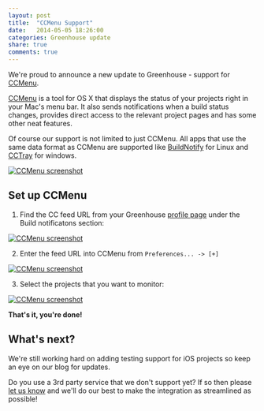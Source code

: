 ```yaml
---
layout: post
title:  "CCMenu Support"
date:   2014-05-05 18:26:00
categories: Greenhouse update
share: true
comments: true
---
```


We're proud to announce a new update to Greenhouse - support for [CCMenu][ccmenu].

[CCMenu][ccmenu] is a tool for OS X that displays the status of your projects right in your Mac's menu bar. It also sends notifications when a build status changes, provides direct access to the relevant project pages and has some other neat features. 

Of course our support is not limited to just CCMenu. All apps that use the same data format as CCMenu are supported like [BuildNotify][BuildNotify] for Linux and [CCTray][CCTray] for windows. 

<a data-lightbox="ccmenu" href="{{ site_url }}/assets/ccmenu_tray_screenshot.png">
    <img class="post-img" src="{{ site.url }}/assets/ccmenu_tray_screenshot.png" title="CCMenu screenshot"/>
</a>

<!--more-->

Set up CCMenu
-------------
1. Find the CC feed URL from your Greenhouse [profile page](https://app.greenhouseci.com/#/user) under the Build notificatons section:

<a data-lightbox="ccmenu" href="{{ site_url }}/assets/cc_feed_url.png">
    <img class="post-img" src="{{ site.url }}/assets/cc_feed_url.png" title="CCMenu screenshot"/>
</a>

2. Enter the feed URL into CCMenu from `Preferences... -> [+]`

<a data-lightbox="ccmenu" href="{{ site_url }}/assets/ccmenu_add_feed.png">
    <img class="post-img" src="{{ site.url }}/assets/ccmenu_add_feed.png" title="CCMenu screenshot"/>
</a>

3. Select the projects that you want to monitor:

<a data-lightbox="ccmenu" href="{{ site_url }}/assets/ccmenu_select_projects.png">
    <img class="post-img" src="{{ site.url }}/assets/ccmenu_select_projects.png" title="CCMenu screenshot"/>
</a>


**That's it, you're done!**

What's next?
------------
We're still working hard on adding testing support for iOS projects so keep an eye on our blog for updates.

Do you use a 3rd party service that we don't support yet? If so then please [let us know](mailto:team@greenhouseci.com) and we'll do our best to make the integration as streamlined as possible!



[ccmenu]: http://ccmenu.org/ "CCMenu homepage"
[BuildNotify]: https://bitbucket.org/Anay/buildnotify/wiki/Home "BuildNotify homepage"
[CCTray]: http://sourceforge.net/projects/ccnet/files/CruiseControl.NET%20Releases/CruiseControl.NET%201.8.4/ "Download CCTray"

